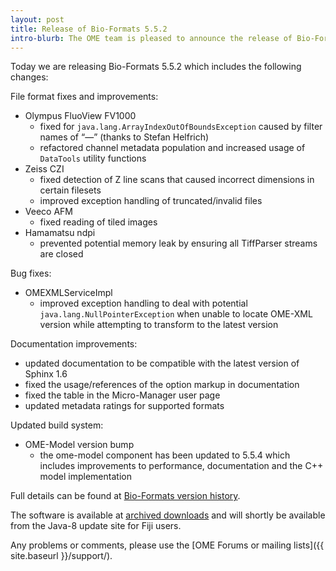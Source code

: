```yaml
---
layout: post
title: Release of Bio-Formats 5.5.2
intro-blurb: The OME team is pleased to announce the release of Bio-Formats 5.5.2
---
```

Today we are releasing Bio-Formats 5.5.2 which includes the following changes:

File format fixes and improvements:

* Olympus FluoView FV1000
    * fixed for ``java.lang.ArrayIndexOutOfBoundsException`` caused by filter names of “—” (thanks to Stefan Helfrich)
    * refactored channel metadata population and increased usage of ``DataTools`` utility functions
* Zeiss CZI
    * fixed detection of Z line scans that caused incorrect dimensions in certain filesets
    * improved exception handling of truncated/invalid files
* Veeco AFM
    * fixed reading of tiled images
* Hamamatsu ndpi
    * prevented potential memory leak by ensuring all TiffParser streams are closed

Bug fixes:

* OMEXMLServiceImpl
    * improved exception handling to deal with potential ``java.lang.NullPointerException`` when unable to locate OME-XML version while attempting to transform to the latest version

Documentation improvements:

* updated documentation to be compatible with the latest version of Sphinx 1.6
* fixed the usage/references of the option markup in documentation
* fixed the table in the Micro-Manager user page
* updated metadata ratings for supported formats


Updated build system:

* OME-Model version bump
    * the ome-model component has been updated to 5.5.4 which includes improvements to performance, documentation and the C++ model implementation


Full details can be found at [Bio-Formats version history](https://docs.openmicroscopy.org/bio-formats/5.5.2/about/whats-new.html).

The software is available at [archived downloads](https://downloads.openmicroscopy.org/bio-formats/5.5.3) and will shortly be available from the Java-8 update site for Fiji users.

Any problems or comments, please use the [OME Forums or mailing lists]({{ site.baseurl }}/support/).

